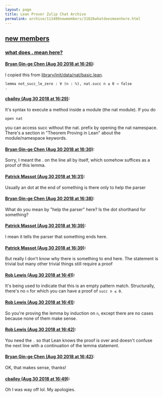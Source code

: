 ```yaml
---
layout: page
title: Lean Prover Zulip Chat Archive 
permalink: archive/113489newmembers/31826whatdoesmeanhere.html
---
```


## [new members](index.html)
### [what does . mean here?](31826whatdoesmeanhere.html)

#### [Bryan Gin-ge Chen (Aug 30 2018 at 16:26)](https://leanprover.zulipchat.com/#narrow/stream/113489-new%20members/topic/what%20does%20.%20mean%20here%3F/near/133063613):
I copied this from [library/init/data/nat/basic.lean](https://github.com/leanprover/lean/blob/master/library/init/data/nat/basic.lean#L84).
```lean
lemma not_succ_le_zero : ∀ (n : ℕ), nat.succ n ≤ 0 → false 
.
```

#### [cbailey (Aug 30 2018 at 16:29)](https://leanprover.zulipchat.com/#narrow/stream/113489-new%20members/topic/what%20does%20.%20mean%20here%3F/near/133063790):
It's syntax to execute a method inside a module (the nat module). If you do 
```lean
open nat
```
you can access succ without the nat. prefix by opening the nat namespace. There's a section in "Theorem Proving in Lean" about the module/namespace keywords.

#### [Bryan Gin-ge Chen (Aug 30 2018 at 16:30)](https://leanprover.zulipchat.com/#narrow/stream/113489-new%20members/topic/what%20does%20.%20mean%20here%3F/near/133063859):
Sorry, I meant the . on the line all by itself, which somehow suffices as a proof of this lemma.

#### [Patrick Massot (Aug 30 2018 at 16:31)](https://leanprover.zulipchat.com/#narrow/stream/113489-new%20members/topic/what%20does%20.%20mean%20here%3F/near/133063917):
Usually an dot at the end of something is there only to help the parser

#### [Bryan Gin-ge Chen (Aug 30 2018 at 16:38)](https://leanprover.zulipchat.com/#narrow/stream/113489-new%20members/topic/what%20does%20.%20mean%20here%3F/near/133064379):
What do you mean by "help the parser" here? Is the dot shorthand for something?

#### [Patrick Massot (Aug 30 2018 at 16:39)](https://leanprover.zulipchat.com/#narrow/stream/113489-new%20members/topic/what%20does%20.%20mean%20here%3F/near/133064406):
I mean it tells the parser that something ends here.

#### [Patrick Massot (Aug 30 2018 at 16:39)](https://leanprover.zulipchat.com/#narrow/stream/113489-new%20members/topic/what%20does%20.%20mean%20here%3F/near/133064419):
But really I don't know why there is something to end here. The statement is trivial but many other trivial things still require a proof

#### [Rob Lewis (Aug 30 2018 at 16:41)](https://leanprover.zulipchat.com/#narrow/stream/113489-new%20members/topic/what%20does%20.%20mean%20here%3F/near/133064512):
It's being used to indicate that this is an empty pattern match. Structurally, there's no `n` for which you can have a proof of `succ n ≤ 0`.

#### [Rob Lewis (Aug 30 2018 at 16:41)](https://leanprover.zulipchat.com/#narrow/stream/113489-new%20members/topic/what%20does%20.%20mean%20here%3F/near/133064535):
So you're proving the lemma by induction on `n`, except there are no cases because none of them make sense.

#### [Rob Lewis (Aug 30 2018 at 16:42)](https://leanprover.zulipchat.com/#narrow/stream/113489-new%20members/topic/what%20does%20.%20mean%20here%3F/near/133064601):
You need the `.` so that Lean knows the proof is over and doesn't confuse the next line with a continuation of the lemma statement.

#### [Bryan Gin-ge Chen (Aug 30 2018 at 16:42)](https://leanprover.zulipchat.com/#narrow/stream/113489-new%20members/topic/what%20does%20.%20mean%20here%3F/near/133064617):
OK, that makes sense, thanks!

#### [cbailey (Aug 30 2018 at 16:49)](https://leanprover.zulipchat.com/#narrow/stream/113489-new%20members/topic/what%20does%20.%20mean%20here%3F/near/133064965):
Oh I was way off lol. My apologies.

